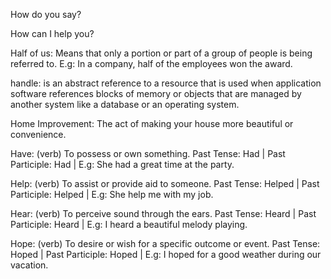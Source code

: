 How do you say?

How can I help you?

Half of us: Means that only a portion or part of a group of people is being referred to. E.g: In a company, half of the employees won the award. 

handle: is an abstract reference to a resource that is used when application software references blocks of memory or objects that are managed by another system like a database or an operating system.

Home Improvement: The act of making your house more beautiful or convenience. 

Have: (verb) To possess or own something. Past Tense: Had | Past Participle: Had | E.g: She had a great time at the party.

Help: (verb) To assist or provide aid to someone. Past Tense: Helped | Past Participle: Helped | E.g: She help me with my job.

Hear: (verb) To perceive sound through the ears. Past Tense: Heard | Past Participle: Heard | E.g: I heard a beautiful melody playing.

Hope: (verb) To desire or wish for a specific outcome or event. Past Tense: Hoped | Past Participle: Hoped | E.g: I hoped for a good weather during our vacation.
